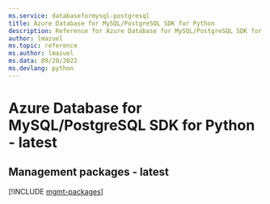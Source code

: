```yaml
---
ms.service: databaseformysql-postgresql
title: Azure Database for MySQL/PostgreSQL SDK for Python
description: Reference for Azure Database for MySQL/PostgreSQL SDK for Python
author: lmazuel
ms.topic: reference
ms.author: lmazuel
ms.data: 09/20/2022
ms.devlang: python
---
```

# Azure Database for MySQL/PostgreSQL SDK for Python - latest

## Management packages - latest
[!INCLUDE [mgmt-packages](database-for-mysql-postgresql-mgmt-index.md)]